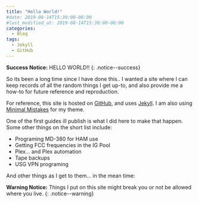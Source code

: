 ```yaml
---
title: "Hello World!"
#date: 2019-08-14T15:30:00-06:00
#last_modified_at: 2019-08-14T15:30:00-06:00
categories:
  - Blog
tags:
  - Jekyll
  - GitHub
---
```


**Success Notice:** HELLO WORLD!!
{: .notice--success}

So its been a long time since I have done this.. I wanted a site where I can keep records of all the random things I get up-to, and also provide me a how-to for future reference and reproduction. 

For reference, this site is hosted on [GitHub][Github-site], and uses [Jekyll][jekyll-docs]. I am also using [Minimal Mistakes][MinMist-site] for my theme.

One of the first guides ill publish is what I did here to make that happen. Some other things on the short list include:
* Programing MD-380 for HAM use
* Getting FCC frequencies in the IG Pool
* Plex... and Plex automation
* Tape backups
* USG VPN programing

And other things as I get to them... in the mean time:

**Warning Notice:** Things I put on this site might break you or not be allowed where you live.
{: .notice--warning}


[jekyll-docs]: https://jekyllrb.com/docs/home
[jekyll-gh]:   https://github.com/jekyll/jekyll
[GitHub-site]: https://github.com/jakevis/jakevis.github.io
[MinMist-site]: https://mademistakes.com/work/minimal-mistakes-jekyll-theme/